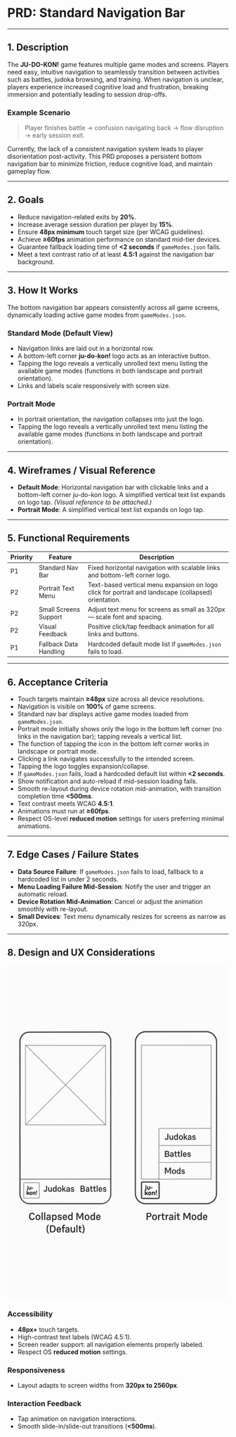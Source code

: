 # PRD: Standard Navigation Bar

---

## 1. Description

The **JU-DO-KON!** game features multiple game modes and screens. Players need easy, intuitive navigation to seamlessly transition between activities such as battles, judoka browsing, and training. When navigation is unclear, players experience increased cognitive load and frustration, breaking immersion and potentially leading to session drop-offs.

### Example Scenario

> Player finishes battle → confusion navigating back → flow disruption → early session exit.

Currently, the lack of a consistent navigation system leads to player disorientation post-activity. This PRD proposes a persistent bottom navigation bar to minimize friction, reduce cognitive load, and maintain gameplay flow.

---

## 2. Goals

- Reduce navigation-related exits by **20%**.
- Increase average session duration per player by **15%**.
- Ensure **48px minimum** touch target size (per WCAG guidelines).
- Achieve **≥60fps** animation performance on standard mid-tier devices.
- Guarantee fallback loading time of **<2 seconds** if `gameModes.json` fails.
- Meet a text contrast ratio of at least **4.5:1** against the navigation bar background.

---

## 3. How It Works

The bottom navigation bar appears consistently across all game screens, dynamically loading active game modes from `gameModes.json`.

### Standard Mode (Default View)

- Navigation links are laid out in a horizontal row.
- A bottom-left corner **ju-do-kon!** logo acts as an interactive button.
- Tapping the logo reveals a vertically unrolled text menu listing the available game modes (functions in both landscape and portrait orientation).
- Links and labels scale responsively with screen size.

### Portrait Mode

- In portrait orientation, the navigation collapses into just the logo.
- Tapping the logo reveals a vertically unrolled text menu listing the available game modes (functions in both landscape and portrait orientation).

---

## 4. Wireframes / Visual Reference

- **Default Mode**: Horizontal navigation bar with clickable links and a bottom-left corner ju-do-kon logo. A simplified vertical text list expands on logo tap. _(Visual reference to be attached.)_
- **Portrait Mode**: A simplified vertical text list expands on logo tap.

---

## 5. Functional Requirements

| Priority | Feature                | Description                                                                                          |
| -------- | ---------------------- | ---------------------------------------------------------------------------------------------------- |
| P1       | Standard Nav Bar      | Fixed horizontal navigation with scalable links and bottom-left corner logo.                         |
| P2       | Portrait Text Menu     | Text-based vertical menu expansion on logo click for portrait and landscape (collapsed) orientation. |
| P2       | Small Screens Support  | Adjust text menu for screens as small as 320px — scale font and spacing.                             |
| P2       | Visual Feedback        | Positive click/tap feedback animation for all links and buttons.                                     |
| P1       | Fallback Data Handling | Hardcoded default mode list if `gameModes.json` fails to load.                                       |

---

## 6. Acceptance Criteria

- Touch targets maintain **≥48px** size across all device resolutions.
- Navigation is visible on **100%** of game screens.
- Standard nav bar displays active game modes loaded from `gameModes.json`.
- Portrait mode initially shows only the logo in the bottom left corner (no links in the navigation bar); tapping reveals a vertical list.
- The function of tapping the icon in the bottom left corner works in landscape or portrait mode.
- Clicking a link navigates successfully to the intended screen.
- Tapping the logo toggles expansion/collapse.
- If `gameModes.json` fails, load a hardcoded default list within **<2 seconds**.
- Show notification and auto-reload if mid-session loading fails.
- Smooth re-layout during device rotation mid-animation, with transition completion time **<500ms**.
- Text contrast meets WCAG **4.5:1**.
- Animations must run at **≥60fps**.
- Respect OS-level **reduced motion** settings for users preferring minimal animations.

---

## 7. Edge Cases / Failure States

- **Data Source Failure**: If `gameModes.json` fails to load, fallback to a hardcoded list in under 2 seconds.
- **Menu Loading Failure Mid-Session**: Notify the user and trigger an automatic reload.
- **Device Rotation Mid-Animation**: Cancel or adjust the animation smoothly with re-layout.
- **Small Devices**: Text menu dynamically resizes for screens as narrow as 320px.

---

## 8. Design and UX Considerations

![Wireframe of Navigation Bar Collapsed](/design/mockups/mockupFooterNavigationCollapsed1.png)

### Accessibility

- **48px+** touch targets.
- High-contrast text labels (WCAG 4.5:1).
- Screen reader support: all navigation elements properly labeled.
- Respect OS **reduced motion** settings.

### Responsiveness

- Layout adapts to screen widths from **320px to 2560px**.

### Interaction Feedback

- Tap animation on navigation interactions.
- Smooth slide-in/slide-out transitions (**<500ms**).
